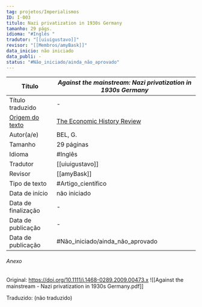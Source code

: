 ```yaml
---
tag: projetos/Imperialismos
ID: I-003
titulo: Nazi privatization in 1930s Germany
tamanho: 29 págs.
idioma: "#Inglês "
tradutor: "[[uiuigustavo]]"
revisor: "[[Membros/amyBask]]"
data_inicio: não iniciado
data_publi: -
status: "#Não_iniciado/ainda_não_aprovado" 
---
```

|Título               |_Against the mainstream: Nazi privatization in 1930s Germany_|
| ------------------- | ------------------------------------------------------------------ |
| Título traduzido    |-|
| [Origem do texto](https://doi.org/10.1111/j.1468-0289.2009.00473.x)   |[The Economic History Review](https://doi.org/10.1111/j.1468-0289.2009.00473.x)|
| Autor(a/e)          | BEL, G.|
| Tamanho             |29 páginas|
| Idioma              | #Inglês |
| Tradutor            |[[uiuigustavo]]|
| Revisor             |[[amyBask]]|
| Tipo de texto       | #Artigo_científico|
| Data de início      |não iniciado|
| Data de finalização |-|
| Data de publicação  |-|
| Data de publicação  | #Não_iniciado/ainda_não_aprovado|

###### Anexo
Original: https://doi.org/10.1111/j.1468-0289.2009.00473.x
![[Against the mainstream - Nazi privatization in 1930s Germany.pdf]]

Traduzido: (não traduzido)